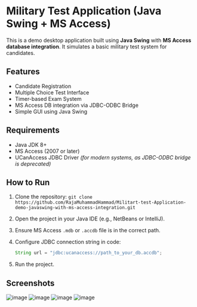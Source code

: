 
  # Military Test Application (Java Swing + MS Access)

  This is a demo desktop application built using **Java Swing** with **MS Access database integration**. It simulates a basic military test system for candidates.

  ## Features

  * Candidate Registration
  * Multiple Choice Test Interface
  * Timer-based Exam System
  * MS Access DB integration via JDBC-ODBC Bridge
  * Simple GUI using Java Swing

  ## Requirements

  * Java JDK 8+
  * MS Access (2007 or later)
  * UCanAccess JDBC Driver *(for modern systems, as JDBC-ODBC bridge is deprecated)*

  ## How to Run

  1. Clone the repository:
     `git clone https://github.com/RajaMuhammadHammad/Militart-test-Application-demo-javaswing-with-ms-access-integration.git`

  2. Open the project in your Java IDE (e.g., NetBeans or IntelliJ).

  3. Ensure MS Access `.mdb` or `.accdb` file is in the correct path.

  4. Configure JDBC connection string in code:

     ```java
     String url = "jdbc:ucanaccess://path_to_your_db.accdb";
     ```

  5. Run the project.

  ## Screenshots

  ![image](https://github.com/user-attachments/assets/5dec221a-f0d4-4fbb-8a06-11eec00bdd5a)
  ![image](https://github.com/user-attachments/assets/844e8680-1c8e-4e71-88e8-ad9f9a1d8945)
  ![image](https://github.com/user-attachments/assets/df2b4bc4-63c3-479c-9577-26d2f52a18ae)
  ![image](https://github.com/user-attachments/assets/9b445c17-5499-4ed3-b3ad-883ff642410b)
